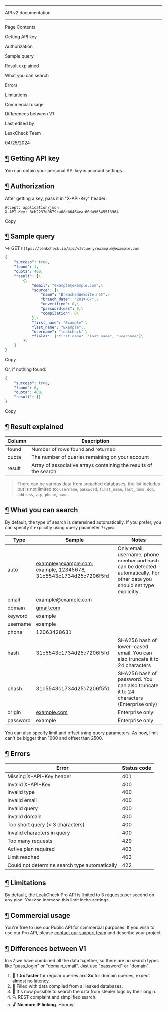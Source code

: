 * * *

API v2 documentation

* * *

Page Contents

Getting API key

Authorization

Sample query

Result explained

What you can search

Errors

Limitations

Commercial usage

Differences between V1

Last edited by

LeakCheck Team

04/25/2024

## [¶](https://wiki.leakcheck.io/en/api/api-v2-pro\#getting-api-key) Getting API key

You can obtain your personal API key in account settings.

## [¶](https://wiki.leakcheck.io/en/api/api-v2-pro\#authorization) Authorization

After getting a key, pass it in "X-API-Key" header:

``` language-none
Accept: application/json
X-API-Key: 8cb2237d0679ca88db6464eac60da96345513964
```

Copy

## [¶](https://wiki.leakcheck.io/en/api/api-v2-pro\#sample-query) Sample query

↪️ GET `https://leakcheck.io/api/v2/query/example@example.com`

```yaml
{
    "success": true,
    "found": 1,
    "quota": 400,
    "result": [\
        {\
            "email": "example@example.com",\
            "source": {\
                "name": "BreachedWebsite.net",\
                "breach_date": "2019-07",\
                "unverified": 0,\
                "passwordless": 0,\
                "compilation": 0\
            },\
            "first_name": "Example",\
            "last_name": "Example",\
            "username": "leakcheck",\
            "fields": ["first_name", "last_name", "username"]\
        }\
    ]
}
```

Copy

Or, if nothing found:

```yaml
{
    "success": true,
    "found": 0,
    "quota": 400,
    "result": []
}
```

Copy

## [¶](https://wiki.leakcheck.io/en/api/api-v2-pro\#result-explained) Result explained

| Column | Description |
| --- | --- |
| found | Number of rows found and returned |
| quota | The number of queries remaining on your account |
| result | Array of associative arrays containing the results of the search |

> There can be various data from breached databases, the list includes but is not limited to: `username`, `password`, `first_name`, `last_name`, `dob`, `address`, `zip`, `phone`, `name`.

## [¶](https://wiki.leakcheck.io/en/api/api-v2-pro\#what-you-can-search) What you can search

By default, the type of search is determined automatically. If you prefer, you can specify it explicitly using query parameter `?type=`.

| Type | Sample | Notes |
| --- | --- | --- |
| auto | [example@example.com](mailto:example@example.com), example, 12345678, 31c5543c1734d25c7206f5fd | Only email, username, phone number and hash can be detected automatically. For other data you should set type explicitly. |
| email | [example@example.com](mailto:example@example.com) |  |
| domain | [gmail.com](https://gmail.com/) |  |
| keyword | example |  |
| username | example |  |
| phone | 12063428631 |  |
| hash | 31c5543c1734d25c7206f5fd | SHA256 hash of lower-cased email. You can also truncate it to 24 characters |
| phash | 31c5543c1734d25c7206f5fd | SHA256 hash of password. You can also truncate it to 24 characters (Enterprise only) |
| origin | [example.com](http://example.com/) | Enterprise only |
| password | example | Enterprise only |

You can also specify limit and offset using query parameters. As now, limit can't be bigger than 1000 and offset than 2500.

## [¶](https://wiki.leakcheck.io/en/api/api-v2-pro\#errors) Errors

| Error | Status code |
| --- | --- |
| Missing X-API-Key header | 401 |
| Invalid X-API-Key | 400 |
| Invalid type | 400 |
| Invalid email | 400 |
| Invalid query | 400 |
| Invalid domain | 400 |
| Too short query (< 3 characters) | 400 |
| Invalid characters in query | 400 |
| Too many requests | 429 |
| Active plan required | 403 |
| Limit reached | 403 |
| Could not determine search type automatically | 422 |

## [¶](https://wiki.leakcheck.io/en/api/api-v2-pro\#limitations) Limitations

By default, the LeakCheck Pro API is limited to 3 requests per second on any plan. You can increase this limit in the settings.

## [¶](https://wiki.leakcheck.io/en/api/api-v2-pro\#commercial-usage) Commercial usage

You're free to use our Public API for commercial purposes. If you wish to use our Pro API, please [contact our support team](mailto:the@leakcheck.net) and describe your project.

## [¶](https://wiki.leakcheck.io/en/api/api-v2-pro\#differences-between-v1) Differences between V1

In v2 we have combined all the data together, so there are no search types like "pass\_login" or "domain\_email". Just use "password" or "domain".

1. 🚀 **1.5x faster** for regular queries and **3x** for domain queries, expect almost no latency.
2. 📄 Filled with data compiled from all leaked databases.
3. 🦠 It's now possible to search the data from stealer logs by their origin.
4. 🔍 REST complaint and simplified search.
5. 🔓 **No more IP linking**. Hooray!